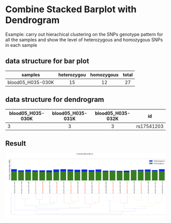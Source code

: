 # Combine Stacked Barplot with Dendrogram

Example: carry out hierachical clustering on the SNPs genotype pattern for all the samples
         and show the level of heterozygous and homozygous SNPs in each sample 
         
## data structure for bar plot 

| samples          | heterozygou| homozygous |total| 
|------------------|:----------:|:----------:|:---:|
| blood05_H035-030K| 15         | 12         |27   |

## data structure for dendrogram

| blood05_H035-030K | blood05_H035-031K   | blood05_H035-032K |   id       |
| ------------------|:-------------------:|:-----------------:|:----------:|
| 3                 | 3                   | 3                 | rs17541203 |

## Result 

![plot](plot.png)




